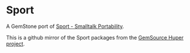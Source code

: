 # Sport
A GemStone port of [Sport - Smalltalk Portability](https://sourceforge.net/projects/sport).

This is a github mirror of the Sport packages from the [GemSource Huper project](http://seaside.gemtalksystems.com/ss/hyper.html).
